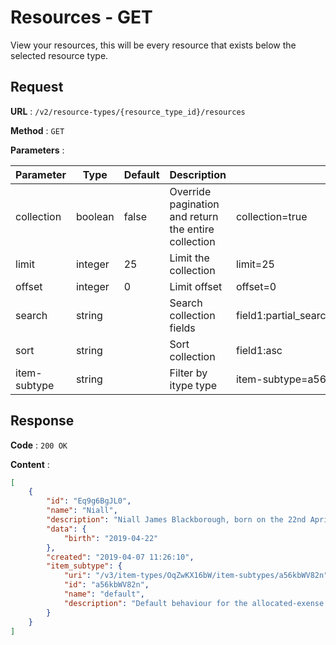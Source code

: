 # Resources - GET

View your resources, this will be every resource that exists below the selected resource type.

## Request

**URL** : `/v2/resource-types/{resource_type_id}/resources`

**Method** : `GET`

**Parameters** :

Parameter | Type | Default | Description | Example
---|---|---|---|---
collection | boolean | false | Override pagination and return the entire collection | collection=true
limit | integer | 25 | Limit the collection | limit=25
offset | integer | 0 | Limit offset | offset=0
search | string | | Search collection fields | field1:partial_search_term\|field2:partial_search_term
sort | string | | Sort collection | field1:asc|field2:desc
item-subtype | string | | Filter by itype type | item-subtype=a56kbWV82n


## Response

**Code** : `200 OK`

**Content** : 
```json
[
    {
        "id": "Eq9g6BgJL0",
        "name": "Niall",
        "description": "Niall James Blackborough, born on the 22nd April 2019 at 17:46, these are all the expenses we have recorded for him.",
        "data": {
            "birth": "2019-04-22"
        },
        "created": "2019-04-07 11:26:10",
        "item_subtype": {
            "uri": "/v3/item-types/OqZwKX16bW/item-subtypes/a56kbWV82n",
            "id": "a56kbWV82n",
            "name": "default",
            "description": "Default behaviour for the allocated-exense type"
        }
    }
]
```
